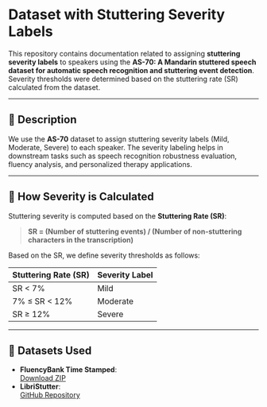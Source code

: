 # Dataset with Stuttering Severity Labels

This repository contains documentation related to assigning **stuttering severity labels** to speakers using the **AS-70: A Mandarin stuttered speech dataset for automatic speech recognition and stuttering event detection**. Severity thresholds were determined based on the stuttering rate (SR) calculated from the dataset.

---

## 📌 Description

We use the **AS-70** dataset to assign stuttering severity labels (Mild, Moderate, Severe) to each speaker. The severity labeling helps in downstream tasks such as speech recognition robustness evaluation, fluency analysis, and personalized therapy applications.

---

## 🧮 How Severity is Calculated

Stuttering severity is computed based on the **Stuttering Rate (SR)**:

> **SR = (Number of stuttering events) / (Number of non-stuttering characters in the transcription)**

Based on the SR, we define severity thresholds as follows:

| Stuttering Rate (SR)       | Severity Label |
|----------------------------|----------------|
| SR < 7%                    | Mild           |
| 7% ≤ SR < 12%              | Moderate       |
| SR ≥ 12%                   | Severe         |

---

## 📂 Datasets Used

- **FluencyBank Time Stamped**:  
  [Download ZIP](https://talkbank.org/fluency/derived/TimeStamped.zip)
- **LibriStutter**:  
  [GitHub Repository](https://github.com/hhzhang16/LibriStutterData.git)
  

